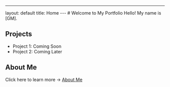 ---
layout: default
title: Home
--- # Welcome to My Portfolio Hello! My name is [GM].
## Projects
- Project 1: Coming Soon
- Project 2: Coming Later
## About Me
Click here to learn more → [About Me](about.md)


